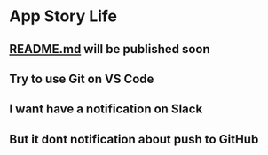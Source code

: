 # App Story Life

## [README.md](#readme.md) will be published soon

## Try to use Git on VS Code

## I want have a notification on Slack

## But it dont notification about push to GitHub
